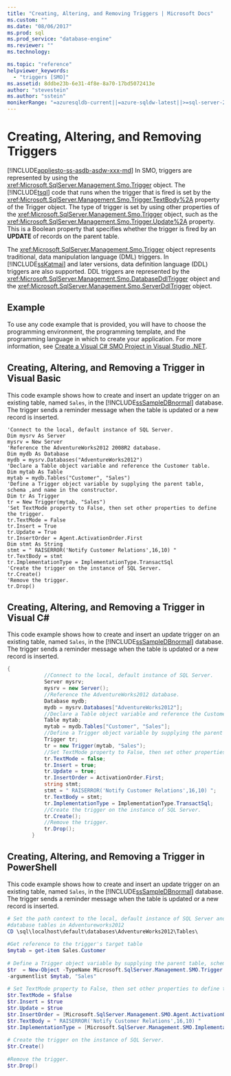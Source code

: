 ```yaml
---
title: "Creating, Altering, and Removing Triggers | Microsoft Docs"
ms.custom: ""
ms.date: "08/06/2017"
ms.prod: sql
ms.prod_service: "database-engine"
ms.reviewer: ""
ms.technology: 

ms.topic: "reference"
helpviewer_keywords: 
  - "triggers [SMO]"
ms.assetid: 8ddbe23b-6e31-4f8e-8a70-17bd5072413e
author: "stevestein"
ms.author: "sstein"
monikerRange: "=azuresqldb-current||=azure-sqldw-latest||>=sql-server-2016||=sqlallproducts-allversions||>=sql-server-linux-2017||=azuresqldb-mi-current"
---
```

# Creating, Altering, and Removing Triggers
[!INCLUDE[appliesto-ss-asdb-asdw-xxx-md](../../../includes/appliesto-ss-asdb-asdw-xxx-md.md)]
  In SMO, triggers are represented by using the <xref:Microsoft.SqlServer.Management.Smo.Trigger> object. The [!INCLUDE[tsql](../../../includes/tsql-md.md)] code that runs when the trigger that is fired is set by the <xref:Microsoft.SqlServer.Management.Smo.Trigger.TextBody%2A> property of the Trigger object. The type of trigger is set by using other properties of the <xref:Microsoft.SqlServer.Management.Smo.Trigger> object, such as the <xref:Microsoft.SqlServer.Management.Smo.Trigger.Update%2A> property. This is a Boolean property that specifies whether the trigger is fired by an **UPDATE** of records on the parent table.  
  
 The <xref:Microsoft.SqlServer.Management.Smo.Trigger> object represents traditional, data manipulation language (DML) triggers. In [!INCLUDE[ssKatmai](../../../includes/sskatmai-md.md)] and later versions, data definition language (DDL) triggers are also supported. DDL triggers are represented by the <xref:Microsoft.SqlServer.Management.Smo.DatabaseDdlTrigger> object and the <xref:Microsoft.SqlServer.Management.Smo.ServerDdlTrigger> object.  
  
## Example  
To use any code example that is provided, you will have to choose the programming environment, the programming template, and the programming language in which to create your application. For more information, see [Create a Visual C&#35; SMO Project in Visual Studio .NET](../../../relational-databases/server-management-objects-smo/how-to-create-a-visual-csharp-smo-project-in-visual-studio-net.md).  
 
  
## Creating, Altering, and Removing a Trigger in Visual Basic  
 This code example shows how to create and insert an update trigger on an existing table, named `Sales`, in the [!INCLUDE[ssSampleDBnormal](../../../includes/sssampledbnormal-md.md)] database. The trigger sends a reminder message when the table is updated or a new record is inserted.  
  
```VBNET
'Connect to the local, default instance of SQL Server.
Dim mysrv As Server
mysrv = New Server
'Reference the AdventureWorks2012 2008R2 database.
Dim mydb As Database
mydb = mysrv.Databases("AdventureWorks2012")
'Declare a Table object variable and reference the Customer table.
Dim mytab As Table
mytab = mydb.Tables("Customer", "Sales")
'Define a Trigger object variable by supplying the parent table, schema ,and name in the constructor.
Dim tr As Trigger
tr = New Trigger(mytab, "Sales")
'Set TextMode property to False, then set other properties to define the trigger.
tr.TextMode = False
tr.Insert = True
tr.Update = True
tr.InsertOrder = Agent.ActivationOrder.First
Dim stmt As String
stmt = " RAISERROR('Notify Customer Relations',16,10) "
tr.TextBody = stmt
tr.ImplementationType = ImplementationType.TransactSql
'Create the trigger on the instance of SQL Server.
tr.Create()
'Remove the trigger.
tr.Drop()
``` 
  
## Creating, Altering, and Removing a Trigger in Visual C#  
 This code example shows how to create and insert an update trigger on an existing table, named `Sales`, in the [!INCLUDE[ssSampleDBnormal](../../../includes/sssampledbnormal-md.md)] database. The trigger sends a reminder message when the table is updated or a new record is inserted.  
  
```csharp  
{  
            //Connect to the local, default instance of SQL Server.   
            Server mysrv;  
            mysrv = new Server();  
            //Reference the AdventureWorks2012 database.   
            Database mydb;  
            mydb = mysrv.Databases["AdventureWorks2012"];  
            //Declare a Table object variable and reference the Customer table.   
            Table mytab;  
            mytab = mydb.Tables["Customer", "Sales"];  
            //Define a Trigger object variable by supplying the parent table, schema ,and name in the constructor.   
            Trigger tr;  
            tr = new Trigger(mytab, "Sales");  
            //Set TextMode property to False, then set other properties to define the trigger.   
            tr.TextMode = false;  
            tr.Insert = true;  
            tr.Update = true;  
            tr.InsertOrder = ActivationOrder.First;  
            string stmt;  
            stmt = " RAISERROR('Notify Customer Relations',16,10) ";  
            tr.TextBody = stmt;  
            tr.ImplementationType = ImplementationType.TransactSql;  
            //Create the trigger on the instance of SQL Server.   
            tr.Create();  
            //Remove the trigger.   
            tr.Drop();  
        }  
```  
  
## Creating, Altering, and Removing a Trigger in PowerShell  
 This code example shows how to create and insert an update trigger on an existing table, named `Sales`, in the [!INCLUDE[ssSampleDBnormal](../../../includes/sssampledbnormal-md.md)] database. The trigger sends a reminder message when the table is updated or a new record is inserted.  
  
```powershell  
# Set the path context to the local, default instance of SQL Server and to the  
#database tables in Adventureworks2012  
CD \sql\localhost\default\databases\AdventureWorks2012\Tables\  
  
#Get reference to the trigger's target table  
$mytab = get-item Sales.Customer  
  
# Define a Trigger object variable by supplying the parent table, schema ,and name in the constructor.  
$tr  = New-Object -TypeName Microsoft.SqlServer.Management.SMO.Trigger `  
-argumentlist $mytab, "Sales"  
  
# Set TextMode property to False, then set other properties to define the trigger.   
$tr.TextMode = $false  
$tr.Insert = $true  
$tr.Update = $true  
$tr.InsertOrder = [Microsoft.SqlServer.Management.SMO.Agent.ActivationOrder]::First  
$tr.TextBody = " RAISERROR('Notify Customer Relations',16,10) "  
$tr.ImplementationType = [Microsoft.SqlServer.Management.SMO.ImplementationType]::TransactSql  
  
# Create the trigger on the instance of SQL Server.   
$tr.Create()  
  
#Remove the trigger.   
$tr.Drop()  
```  
  
  
